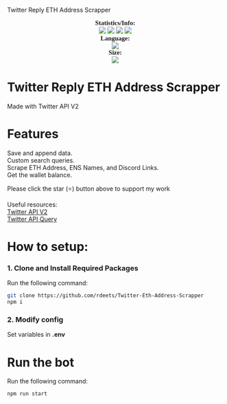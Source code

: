 Twitter Reply ETH Address Scrapper

<p align="center">
    <a style="font-size:15px;font-family:verdana"><b>Statistics/Info:</b></a><br>
    <img src="https://img.shields.io/github/forks/rdeets/Twitter-Eth-Address-Scrapper?label=Forks&color=lime&logo=githubactions&logoColor=lime">
    <img src="https://img.shields.io/github/stars/rdeets/Twitter-Eth-Address-Scrapper?label=Stars&color=yellow&logo=reverbnation&logoColor=yellow">
    <img src="https://img.shields.io/github/license/rdeets/Twitter-Eth-Address-Scrapper?label=License&color=808080&logo=gitbook&logoColor=808080">
    <img src="https://img.shields.io/github/issues/rdeets/Twitter-Eth-Address-Scrapper?label=Issues&color=red&logo=ifixit&logoColor=red">
    <br>
    <a style="font-size:15px;font-family:verdana"><b>Language:</b></a><br>
    <img src="https://img.shields.io/badge/Typescript-100000?label=Made%20with:&style=flat&logo=typescript&color=blue">
    <br>
    <a style="font-size:15px;font-family:verdana"><b>Size:</b></a><br>
     <img src="https://img.shields.io/github/languages/code-size/rdeets/Twitter-Eth-Address-Scrapper">
     <br>
</p>

# Twitter Reply ETH Address Scrapper

Made with Twitter API V2

# Features

Save and append data.<br />
Custom search queries.<br />
Scrape ETH Address, ENS Names, and Discord Links.<br />
Get the wallet balance.<br />

Please click the star (⭐️) button above to support my work

Useful resources:<br />
[Twitter API V2](https://github.com/PLhery/node-twitter-api-v2)<br />
[Twitter API Query](https://developer.twitter.com/en/docs/twitter-api/tweets/search/integrate/build-a-query#examples)<br />

# How to setup:

### 1. Clone and Install Required Packages

Run the following command:

```bash
git clone https://github.com/rdeets/Twitter-Eth-Address-Scrapper
npm i
```

### 2. Modify config

Set variables in **.env**

# Run the bot

Run the following command:

```bash
npm run start
```
